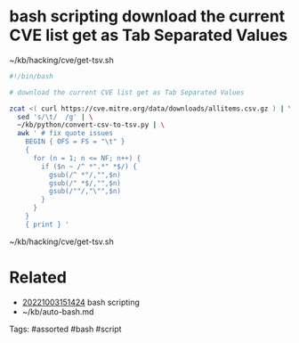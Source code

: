 # bash scripting download the current CVE list get as Tab Separated Values
~/kb/hacking/cve/get-tsv.sh
```bash
#!/bin/bash

# download the current CVE list get as Tab Separated Values

zcat <( curl https://cve.mitre.org/data/downloads/allitems.csv.gz ) | \
  sed 's/\t/  /g' | \
  ~/kb/python/convert-csv-to-tsv.py | \
  awk ' # fix quote issues
    BEGIN { OFS = FS = "\t" }
    {
      for (n = 1; n <= NF; n++) {
        if ($n ~ /^ *".*" *$/) {
          gsub(/^ *"/,"",$n)
          gsub(/" *$/,"",$n)
          gsub(/""/,"\"",$n)
        }
      }
    }
    { print } '
```

~/kb/hacking/cve/get-tsv.sh
# Related
- [20221003151424](/zet/20221003151424/README.md) bash scripting
- ~/kb/auto-bash.md

Tags:
    #assorted #bash #script
